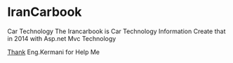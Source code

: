 # IranCarbook
Car Technology
The Irancarbook is Car Technology Information
Create that in 2014 with Asp.net Mvc Technology

<a href="http://www.2mim.net">Thank</a> Eng.Kermani for Help Me


